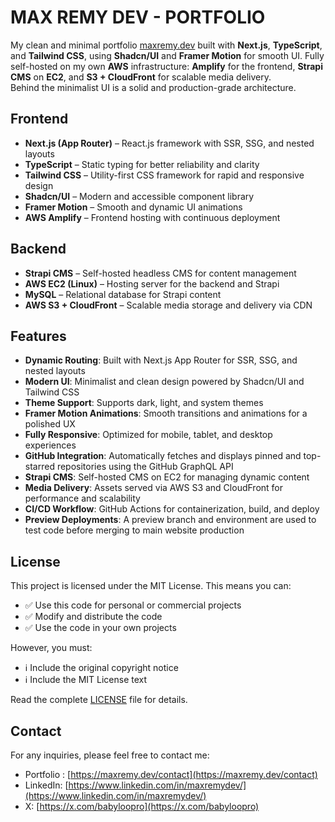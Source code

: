 # MAX REMY DEV - PORTFOLIO

My clean and minimal portfolio [maxremy.dev](https://maxremy.dev/) built with **Next.js**, **TypeScript**, and **Tailwind CSS**, using **Shadcn/UI** and **Framer Motion** for smooth UI. Fully self-hosted on my own **AWS** infrastructure: **Amplify** for the frontend, **Strapi CMS** on **EC2**, and **S3 + CloudFront** for scalable media delivery.  
Behind the minimalist UI is a solid and production-grade architecture.

## Frontend

-   **Next.js (App Router)** – React.js framework with SSR, SSG, and nested layouts
-   **TypeScript** – Static typing for better reliability and clarity
-   **Tailwind CSS** – Utility-first CSS framework for rapid and responsive design
-   **Shadcn/UI** – Modern and accessible component library
-   **Framer Motion** – Smooth and dynamic UI animations
-   **AWS Amplify** – Frontend hosting with continuous deployment

## Backend

-   **Strapi CMS** – Self-hosted headless CMS for content management
-   **AWS EC2 (Linux)** – Hosting server for the backend and Strapi
-   **MySQL** – Relational database for Strapi content
-   **AWS S3 + CloudFront** – Scalable media storage and delivery via CDN

## Features

-   **Dynamic Routing**: Built with Next.js App Router for SSR, SSG, and nested layouts
-   **Modern UI**: Minimalist and clean design powered by Shadcn/UI and Tailwind CSS
-   **Theme Support**: Supports dark, light, and system themes
-   **Framer Motion Animations**: Smooth transitions and animations for a polished UX
-   **Fully Responsive**: Optimized for mobile, tablet, and desktop experiences
-   **GitHub Integration**: Automatically fetches and displays pinned and top-starred repositories using the GitHub GraphQL API
-   **Strapi CMS**: Self-hosted CMS on EC2 for managing dynamic content
-   **Media Delivery**: Assets served via AWS S3 and CloudFront for performance and scalability
-   **CI/CD Workflow**: GitHub Actions for containerization, build, and deploy
-   **Preview Deployments**: A preview branch and environment are used to test code before merging to main website production

## License

This project is licensed under the MIT License. This means you can:

-   ✅ Use this code for personal or commercial projects
-   ✅ Modify and distribute the code
-   ✅ Use the code in your own projects

However, you must:

-   ℹ️ Include the original copyright notice
-   ℹ️ Include the MIT License text

Read the complete [LICENSE](LICENSE) file for details.

## Contact

For any inquiries, please feel free to contact me:

-   Portfolio : [https://maxremy.dev/contact](https://maxremy.dev/contact)
-   LinkedIn: [https://www.linkedin.com/in/maxremydev/](https://www.linkedin.com/in/maxremydev/)
-   X: [https://x.com/babyloopro](https://x.com/babyloopro)
